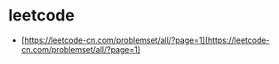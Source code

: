 # leetcode

- [https://leetcode-cn.com/problemset/all/?page=1](https://leetcode-cn.com/problemset/all/?page=1)